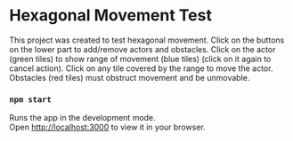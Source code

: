 # Hexagonal Movement Test

This project was created to test hexagonal movement.
Click on the buttons on the lower part to add/remove actors and obstacles.
Click on the actor (green tiles) to show range of movement (blue tiles) (click on it again to cancel action).
Click on any tile covered by the range to move the actor.
Obstacles (red tiles) must obstruct movement and be unmovable.

### `npm start`

Runs the app in the development mode.\
Open [http://localhost:3000](http://localhost:3000) to view it in your browser.
